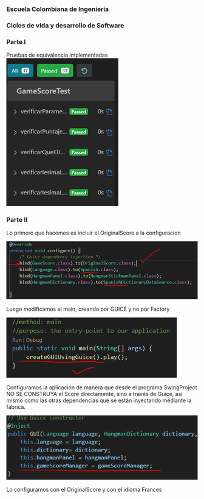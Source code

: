 ### Escuela Colombiana de Ingeniería

### Ciclos de vida y desarrollo de Software

### Parte I

Pruebas de equivalencia implementadas
![test](img/test.PNG)

### Parte II

Lo primero que hacemos es incluir el OriginalScore a la configuracion

![OriginalScore](img/configure.PNG)
 
Luego modificamos el main, creando por GUICE y no por Factory

![Guice](img/usingGuice.PNG)

Configuramos la aplicación de manera que desde el programa SwingProject
  NO SE CONSTRUYA el Score directamente, sino a través de Guice, asi
  mismo como las otras dependencias que se están inyectando mediante
  la fabrica.

![GUI](img/GUI.PNG)

Lo configuramos con el OriginalScore y con el idioma Frances